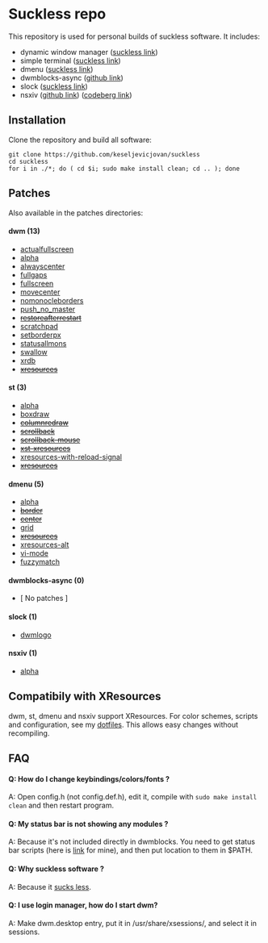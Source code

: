 # Suckless repo

This repository is used for personal builds of suckless software. It includes:

- dynamic window manager ([suckless link](https://dwm.suckless.org)) 
- simple terminal ([suckless link](https://st.suckless.org))
- dmenu ([suckless link](https://tools.suckless.org/dmenu))
- dwmblocks-async ([github link](https://github.com/UtkarshVerma/dwmblocks-async))
- slock ([suckless link](https://tools.suckless.org/slock))
- nsxiv ([github link](https://github.com/nsxiv/nsxiv)) ([codeberg link](https://codeberg.org/nsxiv/nsxiv))

## Installation

Clone the repository and build all software:

```
git clone https://github.com/keseljevicjovan/suckless
cd suckless
for i in ./*; do ( cd $i; sudo make install clean; cd .. ); done
```

## Patches

Also available in the patches directories:

#### dwm (13)
 - [actualfullscreen](https://dwm.suckless.org/patches/actualfullscreen/) 
 - [alpha](https://dwm.suckless.org/patches/alpha/)
 - [alwayscenter](https://dwm.suckless.org/patches/alwayscenter/)
 - [fullgaps](https://dwm.suckless.org/patches/fullgaps/)
 - [fullscreen](https://dwm.suckless.org/patches/fullscreen/)
 - [movecenter](https://dwm.suckless.org/patches/movecenter/)
 - [nomonocleborders](https://github.com/keseljevicjovan/suckless/blob/main/dwm/patches/dwm-nomonocleborders-6.5.diff)
 - [push_no_master](https://dwm.suckless.org/patches/push/)
 - ~~[restoreafterrestart](https://dwm.suckless.org/patches/restoreafterrestart/)~~
 - [scratchpad](https://dwm.suckless.org/patches/scratchpad/)
 - [setborderpx](https://dwm.suckless.org/patches/setborderpx/)
 - [statusallmons](https://dwm.suckless.org/patches/statusallmons/)
 - [swallow](https://dwm.suckless.org/patches/swallow/)
 - [xrdb](https://dwm.suckless.org/patches/xrdb/)
 - ~~[xresources](https://dwm.suckless.org/patches/xresources/)~~

#### st (3)
 - [alpha](https://st.suckless.org/patches/alpha)
 - [boxdraw](https://st.suckless.org/patches/boxdraw)
 - ~~[columnredraw](https://github.com/abhaysp95/st_custom/blob/master/patches/st-columnredraw-20210722-e40efda.diff)~~
 - ~~[scrollback](https://st.suckless.org/patches/scrollback)~~
 - ~~[scrollback-mouse](https://st.suckless.org/patches/scrollback)~~
 - ~~[xst-xresources](https://github.com/gavales/st/blob/master/diffs/xst-xresources-20200626.diff)~~
 - [xresources-with-reload-signal](https://st.suckless.org/patches/xresources-with-reload-signal)
 - ~~[xresources](https://st.suckless.org/patches/xresources)~~

#### dmenu (5)
 - [alpha](https://tools.suckless.org/dmenu/patches/alpha)
 - ~~[border](https://tools.suckless.org/dmenu/patches/border)~~
 - ~~[center](https://tools.suckless.org/dmenu/patches/center)~~
 - [grid](https://tools.suckless.org/dmenu/patches/grid)
 - ~~[xresources](https://tools.suckless.org/dmenu/patches/xresources)~~
 - [xresources-alt](https://tools.suckless.org/dmenu/patches/xresources-alt)
 - [vi-mode](https://tools.suckless.org/dmenu/patches/vi-mode)
 - [fuzzymatch](https://tools.suckless.org/dmenu/patches/fuzzymatch)

#### dwmblocks-async (0)
  - [ No patches ]

#### slock (1)
 - [dwmlogo](https://tools.suckless.org/slock/patches/dwmlogo)

#### nsxiv (1)
 - [alpha](https://github.com/nsxiv/nsxiv-extra/tree/master/patches/alpha)

## Compatibily with XResources

dwm, st, dmenu and nsxiv support XResources. For color schemes, scripts and configuration, see my [dotfiles](https://github.com/keseljevicjovan/dotfiles). This allows easy changes without recompiling.

## FAQ

#### Q: How do I change keybindings/colors/fonts ?
A: Open config.h (not config.def.h), edit it, compile with ```sudo make install clean``` and then restart program. 

#### Q: My status bar is not showing any modules ?
A: Because it's not included directly in dwmblocks. You need to get status bar scripts (here is [link](https://github.com/keseljevicjovan/dotfiles/tree/main/.local/bin/statusbar) for mine), and then put location to them in $PATH.

#### Q: Why suckless software ?
A: Because it [sucks less](https://suckless.org/philosophy/).

#### Q: I use login manager, how do I start dwm?
A: Make dwm.desktop entry, put it in /usr/share/xsessions/, and select it in sessions.
